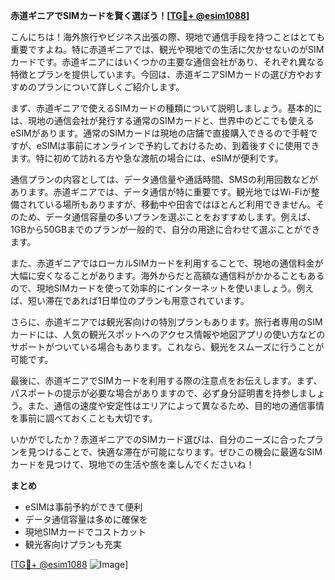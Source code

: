 **赤道ギニアでSIMカードを賢く選ぼう！[[TG💪+ @esim1088](https://t.me/s/esim1088)]**

こんにちは！海外旅行やビジネス出張の際、現地で通信手段を持つことはとても重要ですよね。特に赤道ギニアでは、観光や現地での生活に欠かせないのがSIMカードです。赤道ギニアにはいくつかの主要な通信会社があり、それぞれ異なる特徴とプランを提供しています。今回は、赤道ギニアSIMカードの選び方やおすすめのプランについて詳しくご紹介します。

まず、赤道ギニアで使えるSIMカードの種類について説明しましょう。基本的には、現地の通信会社が発行する通常のSIMカードと、世界中のどこでも使えるeSIMがあります。通常のSIMカードは現地の店舗で直接購入できるので手軽ですが、eSIMは事前にオンラインで予約しておけるため、到着後すぐに使用できます。特に初めて訪れる方や急な渡航の場合には、eSIMが便利です。

通信プランの内容としては、データ通信量や通話時間、SMSの利用回数などがあります。赤道ギニアでは、データ通信が特に重要です。観光地ではWi-Fiが整備されている場所もありますが、移動中や田舎ではほとんど利用できません。そのため、データ通信容量の多いプランを選ぶことをおすすめします。例えば、1GBから50GBまでのプランが一般的で、自分の用途に合わせて選ぶことができます。

また、赤道ギニアではローカルSIMカードを利用することで、現地の通信料金が大幅に安くなることがあります。海外からだと高額な通信料がかかることもあるので、現地SIMカードを使って効率的にインターネットを使いましょう。例えば、短い滞在であれば1日単位のプランも用意されています。

さらに、赤道ギニアでは観光客向けの特別プランもあります。旅行者専用のSIMカードには、人気の観光スポットへのアクセス情報や地図アプリの使い方などのサポートがついている場合もあります。これなら、観光をスムーズに行うことが可能です。

最後に、赤道ギニアでSIMカードを利用する際の注意点をお伝えします。まず、パスポートの提示が必要な場合がありますので、必ず身分証明書を持参しましょう。また、通信の速度や安定性はエリアによって異なるため、目的地の通信事情を事前に調べておくことも大切です。

いかがでしたか？赤道ギニアでのSIMカード選びは、自分のニーズに合ったプランを見つけることで、快適な滞在が可能になります。ぜひこの機会に最適なSIMカードを見つけて、現地での生活や旅を楽しんでくださいね！

**まとめ**
- eSIMは事前予約ができて便利
- データ通信容量は多めに確保を
- 現地SIMカードでコストカット
- 観光客向けプランも充実

[[TG💪+ @esim1088](https://t.me/s/esim1088) ![Image](https://i.postimg.cc/Y0z9fWf4/image.png)]